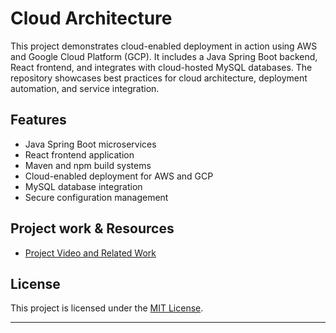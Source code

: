
# Cloud Architecture

This project demonstrates cloud-enabled deployment in action using AWS and Google Cloud Platform (GCP). It includes a Java Spring Boot backend, React frontend, and integrates with cloud-hosted MySQL databases. The repository showcases best practices for cloud architecture, deployment automation, and service integration.

## Features

- Java Spring Boot microservices
- React frontend application
- Maven and npm build systems
- Cloud-enabled deployment for AWS and GCP
- MySQL database integration
- Secure configuration management

## Project work & Resources

- [Project Video and Related Work](https://drive.google.com/file/d/1y9eOQ9f11pzNjXEKLypOeVkA-vbRAQ6Z/view?usp=drive_link)

## License

This project is licensed under the [MIT License]([https://opensource.org/licenses/MIT](https://github.com/nethmiumaya/Cloud-Architecture?tab=MIT-1-ov-file#MIT-1-ov-file)).

---

